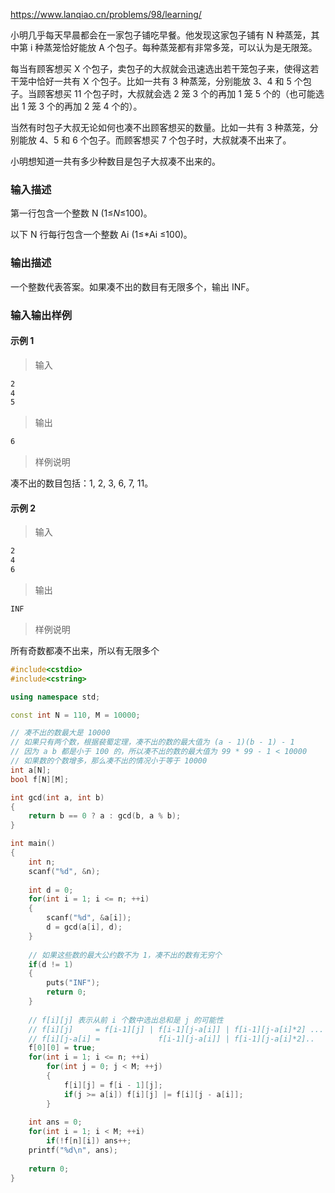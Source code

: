 https://www.lanqiao.cn/problems/98/learning/



小明几乎每天早晨都会在一家包子铺吃早餐。他发现这家包子铺有 N 种蒸笼，其中第 i 种蒸笼恰好能放 A 个包子。每种蒸笼都有非常多笼，可以认为是无限笼。

每当有顾客想买 X 个包子，卖包子的大叔就会迅速选出若干笼包子来，使得这若干笼中恰好一共有 X 个包子。比如一共有 3 种蒸笼，分别能放 3、4 和 5 个包子。当顾客想买 11 个包子时，大叔就会选 2 笼 3 个的再加 1 笼 5 个的（也可能选出 1 笼 3 个的再加 2 笼 4 个的）。

当然有时包子大叔无论如何也凑不出顾客想买的数量。比如一共有 3 种蒸笼，分别能放 4、5 和 6 个包子。而顾客想买 7 个包子时，大叔就凑不出来了。

小明想知道一共有多少种数目是包子大叔凑不出来的。

### 输入描述

第一行包含一个整数 N (1≤*N*≤100)。

以下 N 行每行包含一个整数 Ai  (1≤*Ai ≤100)。

### 输出描述

一个整数代表答案。如果凑不出的数目有无限多个，输出 INF。

### 输入输出样例

#### 示例 1

> 输入

```txt
2
4
5
```

> 输出

```txt
6
```

> 样例说明

凑不出的数目包括：1, 2, 3, 6, 7, 11。

#### 示例 2

> 输入

```txt
2
4
6
```

> 输出

```txt
INF
```

> 样例说明

所有奇数都凑不出来，所以有无限多个



```cpp
#include<cstdio>
#include<cstring>

using namespace std;

const int N = 110, M = 10000;

// 凑不出的数最大是 10000 
// 如果只有两个数，根据裴蜀定理，凑不出的数的最大值为 (a - 1)(b - 1) - 1 
// 因为 a b 都是小于 100 的，所以凑不出的数的最大值为 99 * 99 - 1 < 10000 
// 如果数的个数增多，那么凑不出的情况小于等于 10000
int a[N];
bool f[N][M];

int gcd(int a, int b)
{
    return b == 0 ? a : gcd(b, a % b);
}

int main()
{
    int n;
    scanf("%d", &n);
    
    int d = 0;
    for(int i = 1; i <= n; ++i)
    {
        scanf("%d", &a[i]);
        d = gcd(a[i], d);
    }
    
    // 如果这些数的最大公约数不为 1，凑不出的数有无穷个
    if(d != 1) 
    {
        puts("INF");
        return 0;
    }
    
    // f[i][j] 表示从前 i 个数中选出总和是 j 的可能性
    // f[i][j]     = f[i-1][j] | f[i-1][j-a[i]] | f[i-1][j-a[i]*2] ... 
    // f[i][j-a[i] =             f[i-1][j-a[i]] | f[i-1][j-a[i]*2]..
    f[0][0] = true;
    for(int i = 1; i <= n; ++i)
        for(int j = 0; j < M; ++j)
        {
            f[i][j] = f[i - 1][j];
            if(j >= a[i]) f[i][j] |= f[i][j - a[i]];
        }
    
    int ans = 0;
    for(int i = 1; i < M; ++i) 
        if(!f[n][i]) ans++;
    printf("%d\n", ans);
    
    return 0;
}
```

